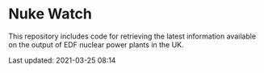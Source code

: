 # Nuke Watch

This repository includes code for retrieving the latest information available on the output of EDF nuclear power plants in the UK.

Last updated: 2021-03-25 08:14